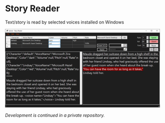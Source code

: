 ﻿# Story Reader
Text/story is read by selected voices installed on Windows

![Story Reader - Main Window](ScreenShots/FrmMain.png)

*Development is continued in a private repository.*